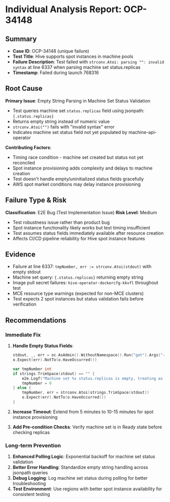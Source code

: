 # Individual Analysis Report: OCP-34148

## Summary
- **Case ID**: OCP-34148 (unique failure)
- **Test Title**: Hive supports spot instances in machine pools
- **Failure Description**: Test failed with `strconv.Atoi: parsing "": invalid syntax` at line 6337 when parsing machine set status.replicas
- **Timestamp**: Failed during launch 768316

## Root Cause
**Primary Issue**: Empty String Parsing in Machine Set Status Validation
- Test queries machine set `status.replicas` field using jsonpath: `{.status.replicas}`
- Returns empty string instead of numeric value
- `strconv.Atoi("")` fails with "invalid syntax" error
- Indicates machine set status field not yet populated by machine-api-operator

**Contributing Factors**:
- Timing race condition - machine set created but status not yet reconciled
- Spot instance provisioning adds complexity and delays to machine creation
- Test doesn't handle empty/uninitialized status fields gracefully
- AWS spot market conditions may delay instance provisioning

## Failure Type & Risk
**Classification**: E2E Bug (Test Implementation Issue)
**Risk Level**: Medium
- Test robustness issue rather than product bug
- Spot instance functionality likely works but test timing insufficient
- Test assumes status fields immediately available after resource creation
- Affects CI/CD pipeline reliability for Hive spot instance features

## Evidence
- Failure at line 6337: `tmpNumber, err := strconv.Atoi(stdout)` with empty stdout
- Machine set query: `{.status.replicas}` returning empty string
- Image pull secret failures: `hive-operator-dockercfg-kkvfl` throughout test
- MCE resource type warnings (expected for non-MCE clusters)
- Test expects 2 spot instances but status validation fails before verification

## Recommendations

### Immediate Fix
1. **Handle Empty Status Fields**:
   ```go
   stdout, _, err = oc.AsAdmin().WithoutNamespace().Run("get").Args("--kubeconfig="+kubeconfig, "machineset", spotMachinesetName, "-n", "openshift-machine-api", "-o=jsonpath={.status.replicas}").Outputs()
   o.Expect(err).NotTo(o.HaveOccurred())
   
   var tmpNumber int
   if strings.TrimSpace(stdout) == "" {
       e2e.Logf("Machine set %s status.replicas is empty, treating as 0", spotMachinesetName)
       tmpNumber = 0
   } else {
       tmpNumber, err = strconv.Atoi(strings.TrimSpace(stdout))
       o.Expect(err).NotTo(o.HaveOccurred())
   }
   ```

2. **Increase Timeout**: Extend from 5 minutes to 10-15 minutes for spot instance provisioning

3. **Add Pre-condition Checks**: Verify machine set is in Ready state before checking replicas

### Long-term Prevention
1. **Enhanced Polling Logic**: Exponential backoff for machine set status validation
2. **Better Error Handling**: Standardize empty string handling across jsonpath queries
3. **Debug Logging**: Log machine set status during polling for better troubleshooting
4. **Test Environment**: Use regions with better spot instance availability for consistent testing